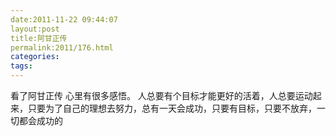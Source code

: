 ```yaml
---
date:2011-11-22 09:44:07
layout:post
title:阿甘正传
permalink:2011/176.html
categories:
tags:
---
```



看了阿甘正传 心里有很多感悟。 人总要有个目标才能更好的活着，人总要运动起来，只要为了自己的理想去努力，总有一天会成功，只要有目标，只要不放弃，一切都会成功的